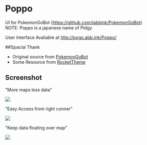 # Poppo
UI for PokemonGoBot (https://github.com/jabbink/PokemonGoBot)  
NOTE: Poppo is a japanese name of Pidgy  

User Interface Avaliable at http://pogo.abb.ink/Poppo/  

##Spacial Thank
- Original source from [PokemonGoBot](https://github.com/jabbink/PokemonGoBot)
- Some Resource from [RocketTheme](https://github.com/eruecco87/PokemonGoBot-RocketTheme)

## Screenshot

"More maps less data"  

![](https://raw.githubusercontent.com/pureexe/Poppo/gh-pages/preview/preview.png)

"Easy Access from right conner"  

![](https://raw.githubusercontent.com/pureexe/Poppo/gh-pages/preview/preview3.png)

"Keep data floating over map"  

![](https://raw.githubusercontent.com/pureexe/Poppo/gh-pages/preview/preview2.png)
